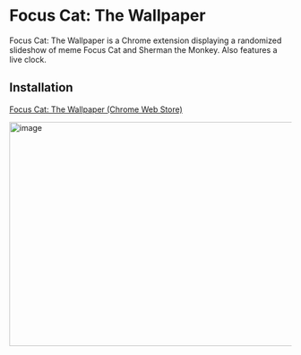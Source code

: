 # Focus Cat: The Wallpaper

Focus Cat: The Wallpaper is a Chrome extension displaying a randomized slideshow of meme Focus Cat and Sherman the Monkey. Also features a live clock.

## Installation

[Focus Cat: The Wallpaper (Chrome Web Store)](https://chromewebstore.google.com/detail/focus-cat-the-wallpaper/apofghmboamfagabkcjlhaogacmncaec?hl=en)

<img width="640" height="400" alt="image" src="https://github.com/user-attachments/assets/2d68bdda-3913-4bed-8f3d-57c50fda9de0" />

